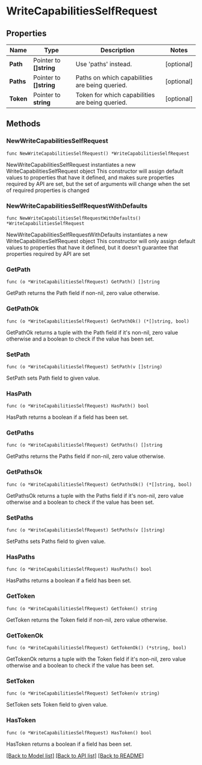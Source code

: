 # WriteCapabilitiesSelfRequest

## Properties

Name | Type | Description | Notes
------------ | ------------- | ------------- | -------------
**Path** | Pointer to **[]string** | Use &#39;paths&#39; instead. | [optional] 
**Paths** | Pointer to **[]string** | Paths on which capabilities are being queried. | [optional] 
**Token** | Pointer to **string** | Token for which capabilities are being queried. | [optional] 

## Methods

### NewWriteCapabilitiesSelfRequest

`func NewWriteCapabilitiesSelfRequest() *WriteCapabilitiesSelfRequest`

NewWriteCapabilitiesSelfRequest instantiates a new WriteCapabilitiesSelfRequest object
This constructor will assign default values to properties that have it defined,
and makes sure properties required by API are set, but the set of arguments
will change when the set of required properties is changed

### NewWriteCapabilitiesSelfRequestWithDefaults

`func NewWriteCapabilitiesSelfRequestWithDefaults() *WriteCapabilitiesSelfRequest`

NewWriteCapabilitiesSelfRequestWithDefaults instantiates a new WriteCapabilitiesSelfRequest object
This constructor will only assign default values to properties that have it defined,
but it doesn't guarantee that properties required by API are set

### GetPath

`func (o *WriteCapabilitiesSelfRequest) GetPath() []string`

GetPath returns the Path field if non-nil, zero value otherwise.

### GetPathOk

`func (o *WriteCapabilitiesSelfRequest) GetPathOk() (*[]string, bool)`

GetPathOk returns a tuple with the Path field if it's non-nil, zero value otherwise
and a boolean to check if the value has been set.

### SetPath

`func (o *WriteCapabilitiesSelfRequest) SetPath(v []string)`

SetPath sets Path field to given value.

### HasPath

`func (o *WriteCapabilitiesSelfRequest) HasPath() bool`

HasPath returns a boolean if a field has been set.

### GetPaths

`func (o *WriteCapabilitiesSelfRequest) GetPaths() []string`

GetPaths returns the Paths field if non-nil, zero value otherwise.

### GetPathsOk

`func (o *WriteCapabilitiesSelfRequest) GetPathsOk() (*[]string, bool)`

GetPathsOk returns a tuple with the Paths field if it's non-nil, zero value otherwise
and a boolean to check if the value has been set.

### SetPaths

`func (o *WriteCapabilitiesSelfRequest) SetPaths(v []string)`

SetPaths sets Paths field to given value.

### HasPaths

`func (o *WriteCapabilitiesSelfRequest) HasPaths() bool`

HasPaths returns a boolean if a field has been set.

### GetToken

`func (o *WriteCapabilitiesSelfRequest) GetToken() string`

GetToken returns the Token field if non-nil, zero value otherwise.

### GetTokenOk

`func (o *WriteCapabilitiesSelfRequest) GetTokenOk() (*string, bool)`

GetTokenOk returns a tuple with the Token field if it's non-nil, zero value otherwise
and a boolean to check if the value has been set.

### SetToken

`func (o *WriteCapabilitiesSelfRequest) SetToken(v string)`

SetToken sets Token field to given value.

### HasToken

`func (o *WriteCapabilitiesSelfRequest) HasToken() bool`

HasToken returns a boolean if a field has been set.


[[Back to Model list]](../README.md#documentation-for-models) [[Back to API list]](../README.md#documentation-for-api-endpoints) [[Back to README]](../README.md)


